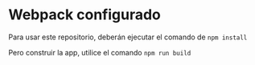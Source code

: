 # Webpack configurado

Para usar este repositorio, deberán ejecutar el comando de ```npm install```

Pero construir la app, utilice el comando ``` npm run build ```

